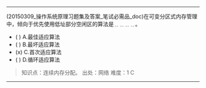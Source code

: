 ---
(20150309_操作系统原理习题集及答案_笔试必需品_doc)在可变分区式内存管理中，倾向于优先使用低址部分空闲区的算法是﹎﹎﹎﹎。
- ( ) A.最佳适应算法 
- ( ) B.最坏适应算法 
- (x) C.首次适应算法 
- ( ) D.循环适应算法

> 知识点：连续内存分配。
> 出处：网络
> 难度：1
> C

---